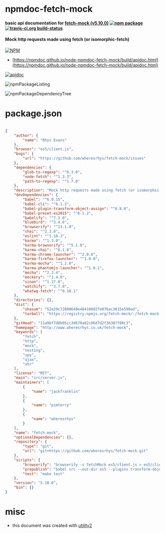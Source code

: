 # npmdoc-fetch-mock

#### basic api documentation for  [fetch-mock (v5.10.0)](http://www.wheresrhys.co.uk/fetch-mock)  [![npm package](https://img.shields.io/npm/v/npmdoc-fetch-mock.svg?style=flat-square)](https://www.npmjs.org/package/npmdoc-fetch-mock) [![travis-ci.org build-status](https://api.travis-ci.org/npmdoc/node-npmdoc-fetch-mock.svg)](https://travis-ci.org/npmdoc/node-npmdoc-fetch-mock)

#### Mock http requests made using fetch (or isomorphic-fetch)

[![NPM](https://nodei.co/npm/fetch-mock.png?downloads=true&downloadRank=true&stars=true)](https://www.npmjs.com/package/fetch-mock)

- [https://npmdoc.github.io/node-npmdoc-fetch-mock/build/apidoc.html](https://npmdoc.github.io/node-npmdoc-fetch-mock/build/apidoc.html)

[![apidoc](https://npmdoc.github.io/node-npmdoc-fetch-mock/build/screenCapture.buildCi.browser.%252Ftmp%252Fbuild%252Fapidoc.html.png)](https://npmdoc.github.io/node-npmdoc-fetch-mock/build/apidoc.html)

![npmPackageListing](https://npmdoc.github.io/node-npmdoc-fetch-mock/build/screenCapture.npmPackageListing.svg)

![npmPackageDependencyTree](https://npmdoc.github.io/node-npmdoc-fetch-mock/build/screenCapture.npmPackageDependencyTree.svg)



# package.json

```json

{
    "author": {
        "name": "Rhys Evans"
    },
    "browser": "es5/client.js",
    "bugs": {
        "url": "https://github.com/wheresrhys/fetch-mock/issues"
    },
    "dependencies": {
        "glob-to-regexp": "^0.3.0",
        "node-fetch": "^1.3.3",
        "path-to-regexp": "^1.7.0"
    },
    "description": "Mock http requests made using fetch (or isomorphic-fetch)",
    "devDependencies": {
        "babel": "^6.0.15",
        "babel-cli": "^6.1.2",
        "babel-plugin-transform-object-assign": "^6.8.0",
        "babel-preset-es2015": "^6.1.2",
        "babelify": "^7.3.0",
        "bluebird": "^3.4.6",
        "browserify": "^13.1.0",
        "chai": "^2.3.0",
        "eslint": "^1.10.3",
        "karma": "^1.3.0",
        "karma-browserify": "^5.1.0",
        "karma-chai": "^0.1.0",
        "karma-chrome-launcher": "^2.0.0",
        "karma-firefox-launcher": "^1.0.0",
        "karma-mocha": "^1.2.0",
        "karma-phantomjs-launcher": "^1.0.2",
        "mocha": "^2.2.4",
        "mockery": "^1.4.0",
        "sinon": "^1.17.0",
        "watchify": "^3.7.0",
        "whatwg-fetch": "^0.10.1"
    },
    "directories": {},
    "dist": {
        "shasum": "52e29c72800640e48410602fe076ac3615e590ad",
        "tarball": "https://registry.npmjs.org/fetch-mock/-/fetch-mock-5.10.0.tgz"
    },
    "gitHead": "11a9bf7d8b05cc3d670a82c06d7d2f36387f88c3",
    "homepage": "http://www.wheresrhys.co.uk/fetch-mock",
    "keywords": [
        "fetch",
        "http",
        "mock",
        "testing",
        "spy",
        "ajax",
        "xhr"
    ],
    "license": "MIT",
    "main": "src/server.js",
    "maintainers": [
        {
            "name": "jackfranklin"
        },
        {
            "name": "pimterry"
        },
        {
            "name": "wheresrhys"
        }
    ],
    "name": "fetch-mock",
    "optionalDependencies": {},
    "repository": {
        "type": "git",
        "url": "git+https://github.com/wheresrhys/fetch-mock.git"
    },
    "scripts": {
        "browserify": "browserify -s fetchMock es5/client.js > es5/client-browserified.js",
        "prepublish": "babel src --out-dir es5 --plugins transform-object-assign --presets es2015 && npm run browserify",
        "test": "make test"
    },
    "version": "5.10.0",
    "bin": {}
}
```



# misc
- this document was created with [utility2](https://github.com/kaizhu256/node-utility2)
